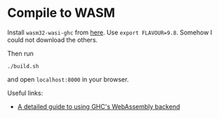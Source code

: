 # Compile to WASM

Install `wasm32-wasi-ghc` from [here](https://gitlab.haskell.org/haskell-wasm/ghc-wasm-meta).
Use `export FLAVOUR=9.8`. Somehow I could not download the others.

Then run

```shell
./build.sh
```

and open `localhost:8000` in your browser.

Useful links:

- [A detailed guide to using GHC's WebAssembly backend](https://finley.dev/blog/2024-08-24-ghc-wasm.html)

